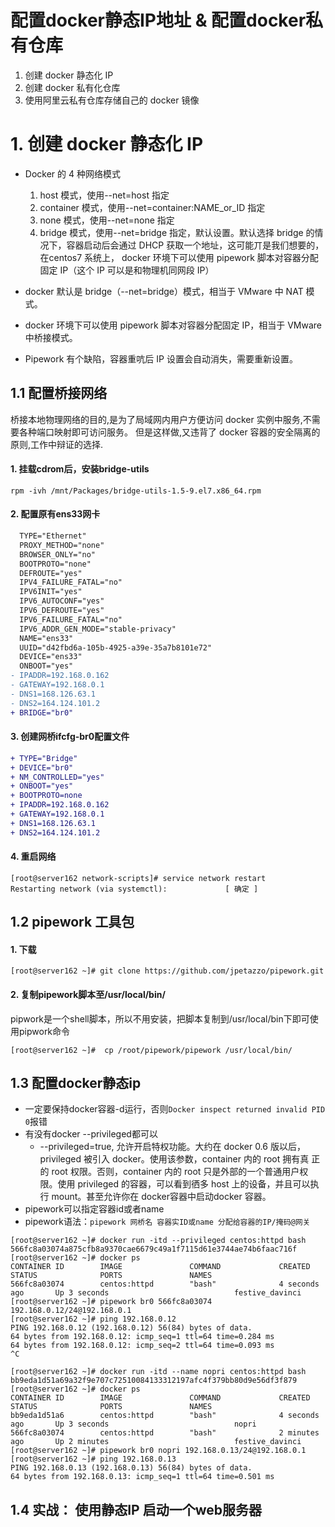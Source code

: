 # 配置docker静态IP地址 & 配置docker私有仓库

1. 创建 docker 静态化 IP
2. 创建 docker 私有化仓库
3. 使用阿里云私有仓库存储自己的 docker 镜像

# 1. 创建 docker 静态化 IP

- Docker 的 4 种网络模式
  1. host 模式，使用--net=host 指定
  2. container 模式，使用--net=container:NAME_or_ID 指定
  3. none 模式，使用--net=none 指定
  4. bridge 模式，使用--net=bridge 指定，默认设置。默认选择 bridge 的情况下，容器启动后会通过 DHCP 获取一个地址，这可能丌是我们想要的，在centos7 系统上， docker 环境下可以使用 pipework 脚本对容器分配固定 IP（这个 IP 可以是和物理机同网段 IP）

- docker 默认是 bridge（--net=bridge）模式，相当于 VMware 中 NAT 模式。
- docker 环境下可以使用 pipework 脚本对容器分配固定 IP，相当于 VMware 中桥接模式。
- Pipework 有个缺陷，容器重吭后 IP 设置会自动消失，需要重新设置。

## 1.1  配置桥接网络
桥接本地物理网络的目的,是为了局域网内用户方便访问 docker 实例中服务,不需要各种端口映射即可访问服务。 但是这样做,又违背了 docker 容器的安全隔离的原则,工作中辩证的选择.
#### 1. 挂载cdrom后，安装bridge-utils
```rpm -ivh /mnt/Packages/bridge-utils-1.5-9.el7.x86_64.rpm```
#### 2. 配置原有ens33网卡
```diff
  TYPE="Ethernet"
  PROXY_METHOD="none"
  BROWSER_ONLY="no"
  BOOTPROTO="none"
  DEFROUTE="yes"
  IPV4_FAILURE_FATAL="no"
  IPV6INIT="yes"
  IPV6_AUTOCONF="yes"
  IPV6_DEFROUTE="yes"
  IPV6_FAILURE_FATAL="no"
  IPV6_ADDR_GEN_MODE="stable-privacy"
  NAME="ens33"
  UUID="d42fbd6a-105b-4925-a39e-35a7b8101e72"
  DEVICE="ens33"
  ONBOOT="yes"
- IPADDR=192.168.0.162
- GATEWAY=192.168.0.1
- DNS1=168.126.63.1
- DNS2=164.124.101.2
+ BRIDGE="br0"
```
#### 3. 创建网桥ifcfg-br0配置文件
```diff
+ TYPE="Bridge"
+ DEVICE="br0"
+ NM_CONTROLLED="yes"
+ ONBOOT="yes"
+ BOOTPROTO=none
+ IPADDR=192.168.0.162
+ GATEWAY=192.168.0.1
+ DNS1=168.126.63.1
+ DNS2=164.124.101.2
```
#### 4. 重启网络
```
[root@server162 network-scripts]# service network restart
Restarting network (via systemctl):             [ 确定 ]
```
## 1.2 pipework 工具包
#### 1. 下载
```
[root@server162 ~]# git clone https://github.com/jpetazzo/pipework.git
```
#### 2. 复制pipework脚本至/usr/local/bin/ 
pipwork是一个shell脚本，所以不用安装，把脚本复制到/usr/local/bin下即可使用pipwork命令
```
[root@server162 ~]#  cp /root/pipework/pipework /usr/local/bin/
```

## 1.3 配置docker静态ip

- 一定要保持docker容器-d运行，否则```Docker inspect returned invalid PID 0```报错
- 有没有docker --privileged都可以
  - --privileged=true, 允许开启特权功能。大约在 docker 0.6 版以后，privileged 被引入 docker。使用该参数，container 内的 root 拥有真
正的 root 权限。否则，container 内的 root 只是外部的一个普通用户权限。使用 privileged 的容器，可以看到徆多 host 上的设备，并且可以执行 mount。甚至允许你在 docker容器中启动docker 容器。
- pipework可以指定容器id或者name
- pipework语法：```pipework 网桥名 容器实ID或name 分配给容器的IP/掩码@网关```

```
[root@server162 ~]# docker run -itd --privileged centos:httpd bash
566fc8a03074a875cfb8a9370cae6679c49a1f7115d61e3744ae74b6faac716f
[root@server162 ~]# docker ps
CONTAINER ID        IMAGE               COMMAND             CREATED             STATUS              PORTS               NAMES
566fc8a03074        centos:httpd        "bash"              4 seconds ago       Up 3 seconds                            festive_davinci
[root@server162 ~]# pipework br0 566fc8a03074 192.168.0.12/24@192.168.0.1
[root@server162 ~]# ping 192.168.0.12
PING 192.168.0.12 (192.168.0.12) 56(84) bytes of data.
64 bytes from 192.168.0.12: icmp_seq=1 ttl=64 time=0.284 ms
64 bytes from 192.168.0.12: icmp_seq=2 ttl=64 time=0.093 ms
^C
```
```
[root@server162 ~]# docker run -itd --name nopri centos:httpd bash
bb9eda1d51a69a32f9e707c72510084133312197afc4f379bb80d9e56df3f879
[root@server162 ~]# docker ps
CONTAINER ID        IMAGE               COMMAND             CREATED             STATUS              PORTS               NAMES
bb9eda1d51a6        centos:httpd        "bash"              4 seconds ago       Up 3 seconds                            nopri
566fc8a03074        centos:httpd        "bash"              2 minutes ago       Up 2 minutes                            festive_davinci
[root@server162 ~]# pipework br0 nopri 192.168.0.13/24@192.168.0.1
[root@server162 ~]# ping 192.168.0.13
PING 192.168.0.13 (192.168.0.13) 56(84) bytes of data.
64 bytes from 192.168.0.13: icmp_seq=1 ttl=64 time=0.501 ms
```

## 1.4 实战： 使用静态IP 启动一个web服务器














